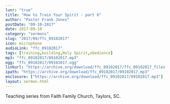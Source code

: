 ```yaml
---
lunr: "true"
title: "How to Train Your Spirit - part 6"
author: "Pastor Frank Jones"
postDate: "09-10-2017"
date: 2017-09-10
category: "sermons"
slug: "2017/09/ffc_09102017"
icon: microphone
audioLink: "ffc_09102017"
tags: [training,building,Holy Spirit,obedience]
mp3: "ffc_09102017/09102017.mp3"
ogg: "ffc_09102017/09102017.ogg"
linkurl: "https://archive.org/download/ffc_09102017/ffc_09102017_files.xml"
ipath: "https://archive.org/download/ffc_09102017/09102017.mp3"
enclosure: ["https://archive.org/download/ffc_09102017/09102017.mp3"]
layout: sermon.html
---
```


Teaching series from Faith Family Church, Taylors, SC.
